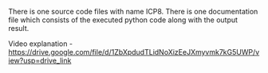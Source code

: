 There is one source code files with name ICP8.
There is one documentation file which consists of the executed python code along with the output result.

Video explanation - https://drive.google.com/file/d/1ZbXpdudTLidNoXizEeJXmyvmk7kG5UWP/view?usp=drive_link
